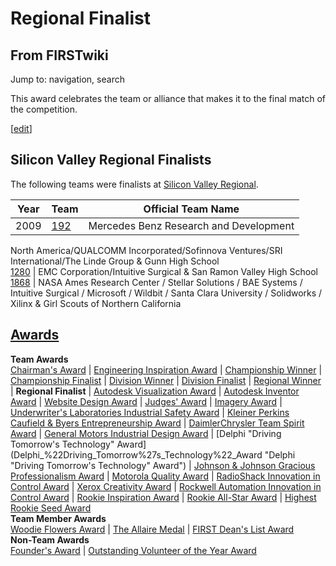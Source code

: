 # Regional Finalist

## From FIRSTwiki

Jump to: navigation, search

This award celebrates the team or alliance that makes it to the final match of the competition.

[[edit](/index.php?title=Regional_Finalist&action=edit&section=1 "Edit
section: Silicon Valley Regional Finalists")]

## Silicon Valley Regional Finalists

The following teams were finalists at [Silicon Valley Regional](Silicon_Valley_Regional "Silicon Valley Regional").

Year | Team             | Official Team Name
---- | ---------------- | --------------------------------------
2009 | [192](192 "192") | Mercedes Benz Research and Development

North America/QUALCOMM Incorporated/Sofinnova Ventures/SRI International/The Linde Group & Gunn High School<br>
[1280](1280 "1280") | EMC Corporation/Intuitive Surgical & San Ramon Valley High School<br>
[1868](1868 "1868") | NASA Ames Research Center / Stellar Solutions / BAE Systems / Intuitive Surgical / Microsoft / Wildbit / Santa Clara University / Solidworks / Xilinx & Girl Scouts of Northern California

## [Awards](Awards "Awards")

**Team Awards**<br>
[Chairman's Award](Chairman%27s_Award "Chairman's Award") | [Engineering Inspiration Award](Engineering_Inspiration_Award "Engineering Inspiration Award") | [Championship Winner](Championship_Winner "Championship Winner") | [Championship Finalist](Championship_Finalist "Championship Finalist") | [Division Winner](Division_Winner "Division Winner") | [Division Finalist](Division_Finalist "Division Finalist") | [Regional Winner](Regional_Winner "Regional Winner") | **Regional Finalist** | [Autodesk Visualization Award](Autodesk_Visualization_Award "Autodesk Visualization Award") | [Autodesk Inventor Award](Autodesk_Inventor_Award "Autodesk Inventor Award") | [Website Design Award](Website_Design_Award "Website Design Award") | [Judges' Award](Judges%27_Award "Judges' Award") | [Imagery Award](Imagery_Award "Imagery Award") | [Underwriter's Laboratories Industrial Safety Award](Underwriter%27s_Laboratories_Industrial_Safety_Award "Underwriter's Laboratories Industrial Safety Award") | [Kleiner Perkins Caufield & Byers Entrepreneurship Award](Kleiner_Perkins_Caufield_%26_Byers_Entrepreneurship_Award "Kleiner Perkins Caufield & Byers Entrepreneurship Award") | [DaimlerChrysler Team Spirit Award](DaimlerChrysler_Team_Spirit_Award "DaimlerChrysler Team Spirit Award") | [General Motors Industrial Design Award](General_Motors_Industrial_Design_Award "General Motors
Industrial Design Award") | [Delphi "Driving Tomorrow's Technology" Award](Delphi_%22Driving_Tomorrow%27s_Technology%22_Award "Delphi
"Driving Tomorrow's Technology" Award") | [Johnson & Johnson Gracious Professionalism Award](Johnson_%26_Johnson_Gracious_Professionalism_Award "Johnson
& Johnson Gracious Professionalism Award") | [Motorola Quality Award](Motorola_Quality_Award "Motorola Quality Award") | [RadioShack Innovation in Control Award](RadioShack_Innovation_in_Control_Award "RadioShack
Innovation in Control Award") | [Xerox Creativity Award](Xerox_Creativity_Award "Xerox Creativity Award") | [Rockwell Automation Innovation in Control Award](Rockwell_Automation_Innovation_in_Control_Award "Rockwell
Automation Innovation in Control Award") | [Rookie Inspiration Award](Rookie_Inspiration_Award "Rookie Inspiration Award") | [Rookie All-Star Award](Rookie_All-Star_Award "Rookie All-Star
Award") | [Highest Rookie Seed Award](Highest_Rookie_Seed_Award "Highest Rookie Seed Award")<br>
**Team Member Awards**<br>
[Woodie Flowers Award](Woodie_Flowers_Award "Woodie Flowers Award") | [The Allaire Medal](The_Allaire_Medal "The Allaire Medal") | [FIRST Dean's List Award](FIRST_Dean%27s_List_Award "FIRST Dean's
List Award")<br>
**Non-Team Awards**<br>
[Founder's Award](Founder%27s_Award "Founder's Award") | [Outstanding Volunteer of the Year Award](Outstanding_Volunteer_of_the_Year_Award "Outstanding
Volunteer of the Year Award")
